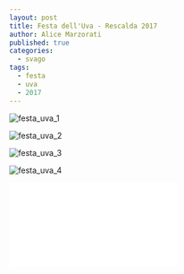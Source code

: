 ```yaml
---
layout: post
title: Festa dell'Uva - Rescalda 2017
author: Alice Marzorati
published: true
categories:
  - svago
tags:
  - festa
  - uva
  - 2017
---
```

![festa_uva_1](https://farm5.staticflickr.com/4483/37015460700_0e871f561d_b.jpg)

![festa_uva_2](https://farm5.staticflickr.com/4368/36561434144_90a677185b_b.jpg)

![festa_uva_3](https://farm5.staticflickr.com/4430/37224499126_80fbbb205c_b.jpg)

![festa_uva_4](https://farm5.staticflickr.com/4428/37224502556_eab718d17c_b.jpg)

<div class="video">
<iframe src="//www.youtube.com/embed/kaWBoV5VUKA" frameborder="0" allowfullscreen></iframe>
</div>
